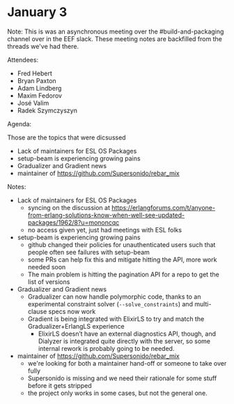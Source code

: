 # January 3

Note: This is was an asynchronous meeting over the #build-and-packaging channel over in the EEF slack. These meeting notes are backfilled from the threads we've had there.


Attendees:

- Fred Hebert
- Bryan Paxton
- Adam Lindberg
- Maxim Fedorov
- José Valim
- Radek Szymczyszyn

Agenda:

Those are the topics that were dicsussed

- Lack of maintainers for ESL OS Packages
- setup-beam is experiencing growing pains
- Gradualizer and Gradient news
- maintainer of https://github.com/Supersonido/rebar_mix

Notes:

- Lack of maintainers for ESL OS Packages
  - syncing on the discussion at https://erlangforums.com/t/anyone-from-erlang-solutions-know-when-well-see-updated-packages/1962/8?u=mononcqc
  - no access given yet, just had meetings with ESL folks
- setup-beam is experiencing growing pains
  - github changed their policies for unauthenticated users such that people often see failures with setup-beam
  - some PRs can help fix this and mitigate hitting the API, more work needed soon
  - The main problem is hitting the pagination API for a repo to get the list of versions
- Gradualizer and Gradient news
  - Gradualizer can now handle polymorphic code, thanks to an experimental constraint solver (`--solve_constraints`) and multi-clause specs now work
  - Gradient is being integrated with ElixirLS to try and match the Gradualizer+ErlangLS experience
    - ElixirLS doesn’t have an external diagnostics API, though, and Dialyzer is integrated quite directly with the server, so some internal rework is probably going to be needed.
- maintainer of https://github.com/Supersonido/rebar_mix
  - we're looking for both a maintainer hand-off or someone to take over fully
  - Supersonido is missing and we need their rationale for some stuff before it gets stripped
  - the project only works in some cases, but not the general one.


